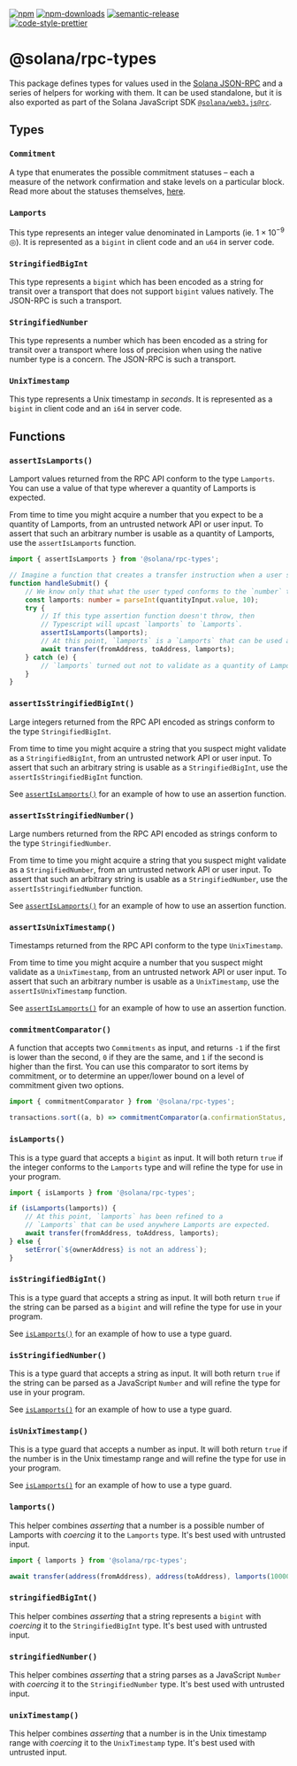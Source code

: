 [![npm][npm-image]][npm-url]
[![npm-downloads][npm-downloads-image]][npm-url]
[![semantic-release][semantic-release-image]][semantic-release-url]
<br />
[![code-style-prettier][code-style-prettier-image]][code-style-prettier-url]

[code-style-prettier-image]: https://img.shields.io/badge/code_style-prettier-ff69b4.svg?style=flat-square
[code-style-prettier-url]: https://github.com/prettier/prettier
[npm-downloads-image]: https://img.shields.io/npm/dm/@solana/rpc-types/rc.svg?style=flat
[npm-image]: https://img.shields.io/npm/v/@solana/rpc-types/rc.svg?style=flat
[npm-url]: https://www.npmjs.com/package/@solana/rpc-types/v/rc
[semantic-release-image]: https://img.shields.io/badge/%20%20%F0%9F%93%A6%F0%9F%9A%80-semantic--release-e10079.svg
[semantic-release-url]: https://github.com/semantic-release/semantic-release

# @solana/rpc-types

This package defines types for values used in the [Solana JSON-RPC](https://docs.solana.com/api/http) and a series of helpers for working with them. It can be used standalone, but it is also exported as part of the Solana JavaScript SDK [`@solana/web3.js@rc`](https://github.com/solana-labs/solana-web3.js/tree/master/packages/library).

## Types

### `Commitment`

A type that enumerates the possible commitment statuses &ndash; each a measure of the network confirmation and stake levels on a particular block. Read more about the statuses themselves, [here](https://docs.solana.com/cluster/commitments).

### `Lamports`

This type represents an integer value denominated in Lamports (ie. $1 \times 10^{-9}$ &#x25CE;). It is represented as a `bigint` in client code and an `u64` in server code.

### `StringifiedBigInt`

This type represents a `bigint` which has been encoded as a string for transit over a transport that does not support `bigint` values natively. The JSON-RPC is such a transport.

### `StringifiedNumber`

This type represents a number which has been encoded as a string for transit over a transport where loss of precision when using the native number type is a concern. The JSON-RPC is such a transport.

### `UnixTimestamp`

This type represents a Unix timestamp in _seconds_. It is represented as a `bigint` in client code and an `i64` in server code.

## Functions

### `assertIsLamports()`

Lamport values returned from the RPC API conform to the type `Lamports`. You can use a value of that type wherever a quantity of Lamports is expected.

From time to time you might acquire a number that you expect to be a quantity of Lamports, from an untrusted network API or user input. To assert that such an arbitrary number is usable as a quantity of Lamports, use the `assertIsLamports` function.

```ts
import { assertIsLamports } from '@solana/rpc-types';

// Imagine a function that creates a transfer instruction when a user submits a form.
function handleSubmit() {
    // We know only that what the user typed conforms to the `number` type.
    const lamports: number = parseInt(quantityInput.value, 10);
    try {
        // If this type assertion function doesn't throw, then
        // Typescript will upcast `lamports` to `Lamports`.
        assertIsLamports(lamports);
        // At this point, `lamports` is a `Lamports` that can be used anywhere Lamports are expected.
        await transfer(fromAddress, toAddress, lamports);
    } catch (e) {
        // `lamports` turned out not to validate as a quantity of Lamports.
    }
}
```

### `assertIsStringifiedBigInt()`

Large integers returned from the RPC API encoded as strings conform to the type `StringifiedBigInt`.

From time to time you might acquire a string that you suspect might validate as a `StringifiedBigInt`, from an untrusted network API or user input. To assert that such an arbitrary string is usable as a `StringifiedBigInt`, use the `assertIsStringifiedBigInt` function.

See [`assertIsLamports()`](#assertislamports) for an example of how to use an assertion function.

### `assertIsStringifiedNumber()`

Large numbers returned from the RPC API encoded as strings conform to the type `StringifiedNumber`.

From time to time you might acquire a string that you suspect might validate as a `StringifiedNumber`, from an untrusted network API or user input. To assert that such an arbitrary string is usable as a `StringifiedNumber`, use the `assertIsStringifiedNumber` function.

See [`assertIsLamports()`](#assertislamports) for an example of how to use an assertion function.

### `assertIsUnixTimestamp()`

Timestamps returned from the RPC API conform to the type `UnixTimestamp`.

From time to time you might acquire a number that you suspect might validate as a `UnixTimestamp`, from an untrusted network API or user input. To assert that such an arbitrary number is usable as a `UnixTimestamp`, use the `assertIsUnixTimestamp` function.

See [`assertIsLamports()`](#assertislamports) for an example of how to use an assertion function.

### `commitmentComparator()`

A function that accepts two `Commitments` as input, and returns `-1` if the first is lower than the second, `0` if they are the same, and `1` if the second is higher than the first. You can use this comparator to sort items by commitment, or to determine an upper/lower bound on a level of commitment given two options.

```ts
import { commitmentComparator } from '@solana/rpc-types';

transactions.sort((a, b) => commitmentComparator(a.confirmationStatus, b.confirmationStatus));
```

### `isLamports()`

This is a type guard that accepts a `bigint` as input. It will both return `true` if the integer conforms to the `Lamports` type and will refine the type for use in your program.

```ts
import { isLamports } from '@solana/rpc-types';

if (isLamports(lamports)) {
    // At this point, `lamports` has been refined to a
    // `Lamports` that can be used anywhere Lamports are expected.
    await transfer(fromAddress, toAddress, lamports);
} else {
    setError(`${ownerAddress} is not an address`);
}
```

### `isStringifiedBigInt()`

This is a type guard that accepts a string as input. It will both return `true` if the string can be parsed as a `bigint` and will refine the type for use in your program.

See [`isLamports()`](#islamports) for an example of how to use a type guard.

### `isStringifiedNumber()`

This is a type guard that accepts a string as input. It will both return `true` if the string can be parsed as a JavaScript `Number` and will refine the type for use in your program.

See [`isLamports()`](#islamports) for an example of how to use a type guard.

### `isUnixTimestamp()`

This is a type guard that accepts a number as input. It will both return `true` if the number is in the Unix timestamp range and will refine the type for use in your program.

See [`isLamports()`](#islamports) for an example of how to use a type guard.

### `lamports()`

This helper combines _asserting_ that a number is a possible number of Lamports with _coercing_ it to the `Lamports` type. It's best used with untrusted input.

```ts
import { lamports } from '@solana/rpc-types';

await transfer(address(fromAddress), address(toAddress), lamports(100000n));
```

### `stringifiedBigInt()`

This helper combines _asserting_ that a string represents a `bigint` with _coercing_ it to the `StringifiedBigInt` type. It's best used with untrusted input.

### `stringifiedNumber()`

This helper combines _asserting_ that a string parses as a JavaScript `Number` with _coercing_ it to the `StringifiedNumber` type. It's best used with untrusted input.

### `unixTimestamp()`

This helper combines _asserting_ that a number is in the Unix timestamp range with _coercing_ it to the `UnixTimestamp` type. It's best used with untrusted input.
